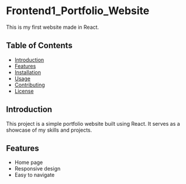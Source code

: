 # Frontend1_Portfolio_Website

This is my first website made in React.

## Table of Contents
- [Introduction](#introduction)
- [Features](#features)
- [Installation](#installation)
- [Usage](#usage)
- [Contributing](#contributing)
- [License](#license)

## Introduction
This project is a simple portfolio website built using React. It serves as a showcase of my skills and projects.

## Features
- Home page
- Responsive design
- Easy to navigate
